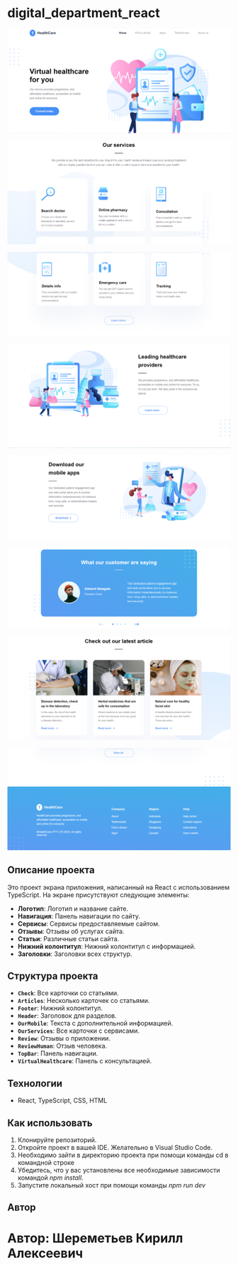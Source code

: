 # digital_department_react

![React App Screenshot](public/photo1.png)

![React App Screenshot](public/photo2.png)

![React App Screenshot](public/photo3.png)

![React App Screenshot](public/photo4.png)

![React App Screenshot](public/photo5.png)

![React App Screenshot](public/photo6.png)

![React App Screenshot](public/photo7.png)

![React App Screenshot](public/photo8.png)

## Описание проекта
Это проект экрана приложения, написанный на React c использованием TypeScript. На экране присутствуют следующие элементы:

- **Логотип**: Логотип и название сайте.
- **Навигация**: Панель навигации по сайту.
- **Сервисы**: Сервисы предоставляемые сайтом.
- **Отзывы**: Отзывы об услугах сайта.
- **Статьи**: Различные статьи сайта.
- **Нижний колонтитул**: Нижний колонтитул с информацией.
- **Заголовки**: Заголовки всех структур.

## Структура проекта
- **`Check`**: Все карточки со статьями.
- **`Articles`**:  Несколько карточек со статьями.
- **`Footer`**: Нижний колонтитул.
- **`Header`**: Заголовок для разделов.
- **`OurMobile`**: Текста с дополнительной информацией.
- **`OurServices`**: Все карточки с сервисами.
- **`Review`**: Отзывы о приложении.
- **`ReviewHuman`**: Отзыв человека.
- **`TopBar`**: Панель навигации.
- **`VirtualHealthcare`**: Панель с консультацией.

## Технологии
- React, TypeScript, CSS, HTML

## Как использовать
1. Клонируйте репозиторий.
2. Откройте проект в вашей IDE. Желательно в Visual Studio Code.
3. Необходимо зайти в директорию проекта при помощи команды cd в командной строке
4. Убедитесь, что у вас установлены все необходимые зависимости командой *npm install*.
5. Запустите локальный хост при помощи команды *npm run dev*


## Автор
# Автор: Шереметьев Кирилл Алексеевич